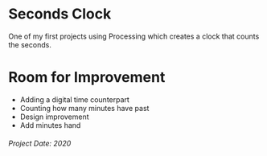 # Seconds Clock 
One of my first projects using Processing which creates a clock that counts the seconds.
<br>

# Room for Improvement

<ul>
  <li>Adding a digital time counterpart</li>
  <li>Counting how many minutes have past</li>
  <li>Design improvement</li>
  <li>Add minutes hand</li>
</ul>

###### Project Date: 2020

